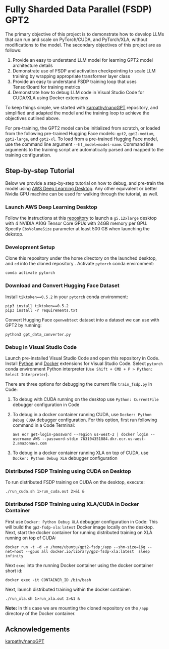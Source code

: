 
# Fully Sharded Data Parallel (FSDP) GPT2

The primary objective of this project is to demonstrate how to develop LLMs that can run and scale on PyTorch/CUDA, and PyTorch/XLA, without modifications to the model. The secondary objectives of this project are as follows:

1. Provide an easy to understand LLM model for learning GPT2 model architecture details
2. Demonstrate use of FSDP and activation checkpointing to scale LLM training by wrapping appropriate transformer layer class
3. Provide an easy to understand FSDP training loop that uses TensorBoard for training metrics
4. Demonstrate how to debug LLM code in Visual Studio Code for CUDA/XLA using Docker extensions

To keep things simple, we started with [karpathy/nanoGPT](https://github.com/karpathy/nanoGPT) repository, and simplified and adapted the model and the training loop to achieve the objectives outlined above.

For pre-training, the GPT2 model can be initialized from scratch, or loaded from the following pre-trained Hugging Face models: `gpt2`, `gpt2-medium`, `gpt2-large`,  and `gpt2-xl`. To load from a pre-trained Hugging Face model, use the command line argument `--hf_model=model-name`.  Command line arguments to the training script are automatically parsed and mapped to the training configuration. 

## Step-by-step Tutorial

Below we provide a step-by-step tutorial on how to debug, and pre-train the model using [AWS Deep Learning Desktop](https://github.com/aws-samples/aws-deep-learning-ami-ubuntu-dcv-desktop). Any other equivalent or better Nvidia GPU machine can be used for walking through the tutorial, as well.

### Launch AWS Deep Learning Desktop

Follow the instructions at this [repository](https://github.com/aws-samples/aws-deep-learning-ami-ubuntu-dcv-desktop) to launch a `g5.12xlarge` desktop with 4 NVIDIA A10G Tensor Core GPUs with 24GB memory per GPU. Specify `EbsVolumeSize` parameter at least 500 GB when launching the dekstop.

### Development Setup

Clone this repository under the home directory on the launched desktop, and `cd` into the cloned repository . Activate `pytorch` conda environment:

    conda activate pytorch

### Download and Convert Hugging Face Dataset

Install `tiktoken==0.5.2` in your `pytorch` conda environment:

    pip3 install tiktoken==0.5.2
    pip3 install -r requirements.txt

Convert Hugging Face `openwebtext` dataset into a dataset we can use with GPT2 by running:

    python3 gpt_data_converter.py

### Debug in Visual Studio Code

Launch pre-installed Visual Studio Code and open this repository in Code. Install [Python](https://code.visualstudio.com/docs/languages/python) and [Docker](https://code.visualstudio.com/docs/containers/overview) extensions for Visual Studio Code. Select `pytorch` conda environment Python interpreter (`Use Shift + CMD + P > Python: Select Interpreter`). 

There are three options for debugging the current file `train_fsdp.py` in Code:

1. To debug with CUDA running on the desktop use `Python: CurrentFile` debugger configuration in Code
2. To debug in a docker container running CUDA, use `Docker: Python Debug CUDA` debugger configuration. For this option, first run following command in a Code Terminal:

    `aws ecr get-login-password --region us-west-2 | docker login --username AWS --password-stdin 763104351884.dkr.ecr.us-west-2.amazonaws.com`

3. To debug in a docker container running XLA on top of CUDA, use `Docker: Python Debug XLA` debugger configuration 

### Distributed FSDP Training using CUDA on Desktop

To run distributed FSDP training on CUDA on the desktop, execute:

    ./run_cuda.sh 1>run_cuda.out 2>&1 &

### Distributed FSDP Training using XLA/CUDA in Docker Container

First  use `Docker: Python Debug XLA` debugger configuration in Code: This will build the `gp2-fsdp-xla:latest` Docker image locally on the desktop. Next, start the docker container for running distributed training on XLA running on top of CUDA:

    docker run -t -d -v /home/ubuntu/gpt2-fsdp:/app --shm-size=16g --net=host --gpus all docker.io/library/gp2-fsdp-xla:latest  sleep infinity

Next `exec` into the running Docker container using the docker container short id:

    docker exec -it CONTAINER_ID /bin/bash

Next, launch distributed training within the docker container:

    ./run_xla.sh 1>run_xla.out 2>&1 &

**Note:** In this case we are mounting the cloned repository on the `/app` directory of the Docker container. 

## Acknowledgements

[karpathy/nanoGPT](https://github.com/karpathy/nanoGPT)
